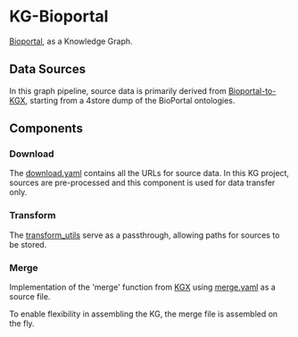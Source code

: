 # KG-Bioportal

[Bioportal](https://bioportal.bioontology.org/), as a Knowledge Graph.

## Data Sources

In this graph pipeline, source data is primarily derived from [Bioportal-to-KGX](https://github.com/ncbo/BioPortal-to-KGX), starting from a 4store dump of the BioPortal ontologies.

## Components

### Download

The [download.yaml](download.yaml) contains all the URLs for source data. In this KG project, sources are pre-processed and this component is used for data transfer only.

### Transform

The [transform_utils](kg_bioportal/transform_utils) serve as a passthrough, allowing paths for sources to be stored. 

### Merge

Implementation of the 'merge' function from [KGX](https://github.com/biolink/kgx) using [merge.yaml](merge.yaml) as a source file.

To enable flexibility in assembling the KG, the merge file is assembled on the fly.
